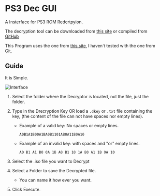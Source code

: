 # PS3 Dec GUI

A Insterface for PS3 ROM Redcrtpyion.


The decryption tool can be downloaded from [this site](https://www.romhacking.net/utilities/1456/)
or
compiled from [GitHub](https://github.com/al3xtjames/PS3Dec)

This Program uses the one from [this site](https://www.romhacking.net/utilities/1456/), I haven't tested with the one from Git.


## Guide

It is Simple.

![Interface](https://github.com/elythron/PS3-Dec-GUI/assets/117151106/96c6adae-919e-4e4d-8048-7c9a95b35dc2)




1. Select the folder where the Decryptor is located, not the file, just the folder.

2. Type in the Drecryption Key OR load a `.dkey` or `.txt` file containing the key, (the content of the file can not have spaces nor empty lines).
     - Example of a valid key: No spaces or empty lines.
       
        `A0B1A1B00A1BA0B1101AB0A11B0A10`
       
     - Example of an invalid key: with spaces and "or" empty lines.
       
        `A0 B1 A1 B0 0A 1B A0 B1 10 1A B0 A1 1B 0A 10`
3. Select the .iso file you want to Decrypt

4. Select a Folder to save the Decrypted file.
   - You can name it how ever you want.

5. Click Execute.

